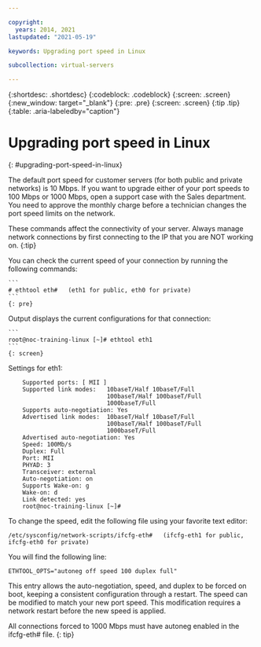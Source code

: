 ```yaml
---

copyright:
  years: 2014, 2021
lastupdated: "2021-05-19"

keywords: Upgrading port speed in Linux

subcollection: virtual-servers

---
```


{:shortdesc: .shortdesc}
{:codeblock: .codeblock}
{:screen: .screen}
{:new_window: target="_blank"}
{:pre: .pre}
{:screen: .screen}
{:tip .tip}
{:table: .aria-labeledby="caption"}

# Upgrading port speed in Linux
{: #upgrading-port-speed-in-linux}

The default port speed for customer servers (for both public and private networks) is 10 Mbps. If you want to upgrade either of your port speeds to 100 Mbps or 1000 Mbps, open a support case with the Sales department. You need to approve the monthly charge before a technician changes the port speed limits on the network.

These commands affect the connectivity of your server. Always manage network connections by first connecting to the IP that you are NOT working on.
{:tip}

You can check the current speed of your connection by running the following commands:

    ```
    # ethtool eth#   (eth1 for public, eth0 for private)
    ```
    {: pre}

Output displays the current configurations for that connection:

    ```
    root@noc-training-linux [~]# ethtool eth1
    ```
    {: screen}

Settings for eth1:

        Supported ports: [ MII ]
        Supported link modes:   10baseT/Half 10baseT/Full
                                100baseT/Half 100baseT/Full
                                1000baseT/Full
        Supports auto-negotiation: Yes
        Advertised link modes:  10baseT/Half 10baseT/Full
                                100baseT/Half 100baseT/Full
                                1000baseT/Full
        Advertised auto-negotiation: Yes
        Speed: 100Mb/s
        Duplex: Full
        Port: MII
        PHYAD: 3
        Transceiver: external
        Auto-negotiation: on
        Supports Wake-on: g
        Wake-on: d
        Link detected: yes
        root@noc-training-linux [~]#

To change the speed, edit the following file using your favorite text editor:

    /etc/sysconfig/network-scripts/ifcfg-eth#   (ifcfg-eth1 for public, ifcfg-eth0 for private)

You will find the following line:

    ETHTOOL_OPTS="autoneg off speed 100 duplex full"

This entry allows the auto-negotiation, speed, and duplex to be forced on boot, keeping a consistent configuration through a restart.
The speed can be modified to match your new port speed. This modification requires a network restart before the new speed is applied.

All connections forced to 1000 Mbps must have autoneg enabled in the ifcfg-eth# file.
{: tip}
